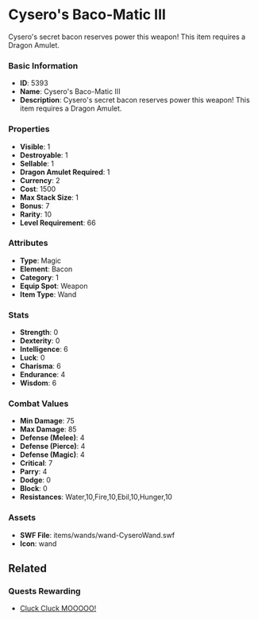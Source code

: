 # Cysero's Baco-Matic III

Cysero's secret bacon reserves power this weapon! This item requires a Dragon Amulet.

### Basic Information

- **ID**: 5393
- **Name**: Cysero&#039;s Baco-Matic III
- **Description**: Cysero&#039;s secret bacon reserves power this weapon! This item requires a Dragon Amulet.

### Properties

- **Visible**: 1
- **Destroyable**: 1
- **Sellable**: 1
- **Dragon Amulet Required**: 1
- **Currency**: 2
- **Cost**: 1500
- **Max Stack Size**: 1
- **Bonus**: 7
- **Rarity**: 10
- **Level Requirement**: 66

### Attributes

- **Type**: Magic
- **Element**: Bacon
- **Category**: 1
- **Equip Spot**: Weapon
- **Item Type**: Wand

### Stats

- **Strength**: 0
- **Dexterity**: 0
- **Intelligence**: 6
- **Luck**: 0
- **Charisma**: 6
- **Endurance**: 4
- **Wisdom**: 6

### Combat Values

- **Min Damage**: 75
- **Max Damage**: 85
- **Defense (Melee)**: 4
- **Defense (Pierce)**: 4
- **Defense (Magic)**: 4
- **Critical**: 7
- **Parry**: 4
- **Dodge**: 0
- **Block**: 0
- **Resistances**: Water,10,Fire,10,Ebil,10,Hunger,10

### Assets

- **SWF File**: items/wands/wand-CyseroWand.swf
- **Icon**: wand

## Related

### Quests Rewarding

- [Cluck Cluck MOOOOO!](../quests/756-cluck-cluck-mooooo.md)

